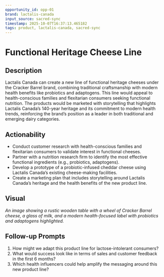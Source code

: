 ```yaml
---
opportunity_id: opp-01
brand: lactalis-canada
input_source: sacred-sync
timestamp: 2025-10-07T16:37:13.465182
tags: product, lactalis-canada, sacred-sync
---
```


# Functional Heritage Cheese Line

## Description

Lactalis Canada can create a new line of functional heritage cheeses under the Cracker Barrel brand, combining traditional craftsmanship with modern health benefits like probiotics and adaptogens. This line would appeal to health-conscious families and flexitarian consumers seeking functional nutrition. The products would be marketed with storytelling that highlights Lactalis Canada’s 140-year heritage and its commitment to modern health trends, reinforcing the brand’s position as a leader in both traditional and emerging dairy categories.

## Actionability

- Conduct customer research with health-conscious families and flexitarian consumers to validate interest in functional cheeses.
- Partner with a nutrition research firm to identify the most effective functional ingredients (e.g., probiotics, adaptogens).
- Develop a prototype of a probiotic-infused cheddar cheese using Lactalis Canada’s existing cheese-making facilities.
- Create a marketing plan that includes storytelling around Lactalis Canada’s heritage and the health benefits of the new product line.

## Visual

*An image showing a rustic wooden table with a wheel of Cracker Barrel cheese, a glass of milk, and a modern health-focused label with probiotics and adaptogens highlighted.*

## Follow-up Prompts

1. How might we adapt this product line for lactose-intolerant consumers?
2. What would success look like in terms of sales and customer feedback in the first 6 months?
3. Which health influencers could help amplify the messaging around this new product line?

